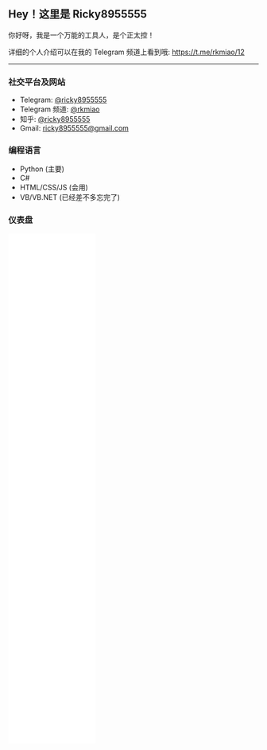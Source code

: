 ## Hey！这里是 Ricky8955555

你好呀，我是一个万能的工具人，是个正太控！

详细的个人介绍可以在我的 Telegram 频道上看到哦: https://t.me/rkmiao/12

---

### 社交平台及网站
- Telegram: [@ricky8955555](https://t.me/ricky8955555)
- Telegram 频道: [@rkmiao](https://t.me/rkmiao)
- 知乎: [@ricky8955555](https://www.zhihu.com/people/ricky8955555)
- Gmail: [ricky8955555@gmail.com](mailto:ricky8955555@gmail.com)

### 编程语言

- Python (主要)
- C#
- HTML/CSS/JS (会用)
- VB/VB.NET (已经差不多忘完了)

### 仪表盘

<!-- ![Top Langs](https://github-readme-stats.vercel.app/api/top-langs/?username=ricky8955555&&layout=compact)
![ricky8955555's stats](https://github-readme-stats.vercel.app/api?username=ricky8955555&show_icons=true&count_private=true&include_all_commits=true) -->

![Metrics](/github-metrics.svg)

<!--![ricky8955555's wakatime stats](https://github-readme-stats.vercel.app/api/wakatime?username=ricky8955555)-->
